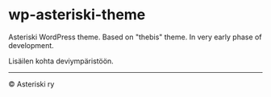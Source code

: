 # wp-asteriski-theme
Asteriski WordPress theme. Based on "thebis" theme. In very early phase of development.

Lisäilen kohta deviympäristöön.

---
© Asteriski ry
